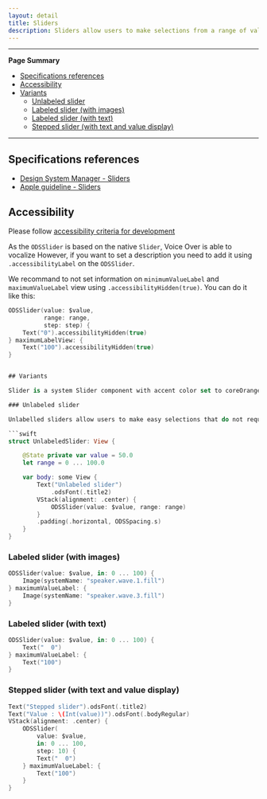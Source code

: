 ```yaml
---
layout: detail
title: Sliders
description: Sliders allow users to make selections from a range of values.
---
```


---

**Page Summary**

* [Specifications references](#specifications-references)
* [Accessibility](#accessibility)
* [Variants](#variants)
  * [Unlabeled slider](#unlabeled-slider)
  * [Labeled slider (with images)](#labeled-slider-with-images)
  * [Labeled slider (with text)](#labeled-slider-with-images)
  * [Stepped slider (with text and value display)](#stepped-sslider-with-text-and-value-display)
  
---

## Specifications references

- [Design System Manager - Sliders](https://system.design.orange.com/0c1af118d/p/7559da-sliders/b/253eea)
- [Apple guideline - Sliders](https://developer.apple.com/design/human-interface-guidelines/components/selection-and-input/sliders)

## Accessibility

Please follow [accessibility criteria for development](https://a11y-guidelines.orange.com/en/mobile/ios/)

As the `ODSSlider` is based on the native `Slider`, Voice Over is able to vocalize 
However, if you want to set a description you need to add it using `.accessibilityLabel` on the `ODSSlider`.

We recommand to not set information on `minimumValueLabel` and `maximumValueLabel` view using `.accessibilityHidden(true)`. You can do it like this:

```swift
ODSSlider(value: $value,
          range: range,
          step: step) {
    Text("0").accessibilityHidden(true)
} maximumLabelView: {
    Text("100").accessibilityHidden(true)
}


## Variants

Slider is a system Slider component with accent color set to coreOrange.

### Unlabeled slider

Unlabelled sliders allow users to make easy selections that do not require any details or context.

```swift
struct UnlabeledSlider: View {

    @State private var value = 50.0
    let range = 0 ... 100.0

    var body: some View {
        Text("Unlabeled slider")
            .odsFont(.title2)
        VStack(alignment: .center) {
            ODSSlider(value: $value, range: range)
        }
        .padding(.horizontal, ODSSpacing.s)
    }
}
```

### Labeled slider (with images)

```swift
ODSSlider(value: $value, in: 0 ... 100) {
    Image(systemName: "speaker.wave.1.fill")
} maximumValueLabel: {
    Image(systemName: "speaker.wave.3.fill")
}
``` 

### Labeled slider (with text)

```swift
ODSSlider(value: $value, in: 0 ... 100) {
    Text("  0")
} maximumValueLabel: {
    Text("100")
}
``` 

### Stepped slider (with text and value display)

```swift
Text("Stepped slider").odsFont(.title2)
Text("Value : \(Int(value))").odsFont(.bodyRegular)
VStack(alignment: .center) {
    ODSSlider(
        value: $value,
        in: 0 ... 100,
        step: 10) {
        Text("  0")
    } maximumValueLabel: {
        Text("100")
    }
}
``` 
